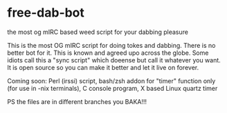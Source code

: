# free-dab-bot
the most og mIRC based weed script for your dabbing pleasure

This is the most OG mIRC script for doing tokes and dabbing. There is no better bot for it. This is known and agreed upo across the globe. Some idiots call this a "sync script" which doeense but call it whatever you want. It is open source so you can make it better and let it live on forever.

Coming soon: Perl (irssi) script, bash/zsh addon for "timer" function only (for use in -nix terminals), C console program, X based Linux quartz timer

PS the files are in different branches you BAKA!!!
